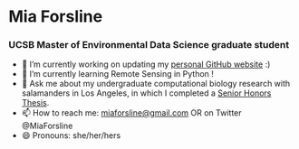 # Mia Forsline
### UCSB Master of Environmental Data Science graduate student 

- 🔭 I’m currently working on updating my [personal GitHub website](https://miaforsline.github.io/blog.html) :)
- 🌱 I’m currently learning Remote Sensing in Python ! 
- 💬 Ask me about my undergraduate computational biology research with salamanders in Los Angeles, in which I completed a [Senior Honors Thesis](https://drive.google.com/file/d/1bvZ7s-Kp3Kz1PhLf399Tqh9A_eG1TvEj/view). 
- 📫 How to reach me: miaforsline@gmail.com OR on Twitter @MiaForsline
- 😄 Pronouns: she/her/hers
